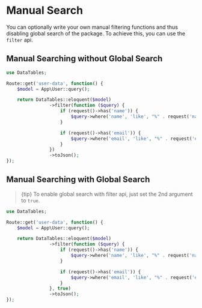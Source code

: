 # Manual Search

You can optionally write your own manual filtering functions and thus disabling global search of the package.
To achieve this, you can use the `filter` api.

<a name="without-global-search"></a>
## Manual Searching without Global Search

```php
use DataTables;

Route::get('user-data', function() {
	$model = App\User::query();

	return DataTables::eloquent($model)
				->filter(function ($query) {
		            if (request()->has('name')) {
		                $query->where('name', 'like', "%" . request('name') . "%");
		            }

		            if (request()->has('email')) {
		                $query->where('email', 'like', "%" . request('email') . "%");
		            }
		        })
				->toJson();
});
```

<a name="with-global-search"></a>
## Manual Searching with Global Search

> {tip} To enable global search with filter api, just set the 2nd argument to `true`.

```php
use DataTables;

Route::get('user-data', function() {
	$model = App\User::query();

	return DataTables::eloquent($model)
				->filter(function ($query) {
		            if (request()->has('name')) {
		                $query->where('name', 'like', "%" . request('name') . "%");
		            }

		            if (request()->has('email')) {
		                $query->where('email', 'like', "%" . request('email') . "%");
		            }
		        }, true)
				->toJson();
});
```
